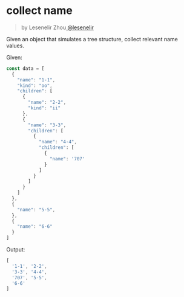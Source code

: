 <h1>collect name</h1>

<blockquote><p>by Lesenelir Zhou<a href="https://github.com/lesenelir" target="_blank"> @lesenelir </a></p></blockquote>

Given an object that simulates a tree structure, collect relevant name values.


Given:
```js
const data = [
  {
    "name": "1-1",
    "kind": "oo",
    "children": [
      {
        "name": "2-2",
        "kind": "ii"
      },
      {
        "name": "3-3",
        "children": [
          {
            "name": "4-4",
            "children": [
              {
                "name": '707'
              }
            ]
          }
        ]
      }
    ]
  },
  {
    "name": "5-5",
  },
  {
    "name": "6-6"
  }
]
```

Output:
```js
[
  '1-1', '2-2',
  '3-3', '4-4',
  '707', '5-5',
  '6-6'
]
```

